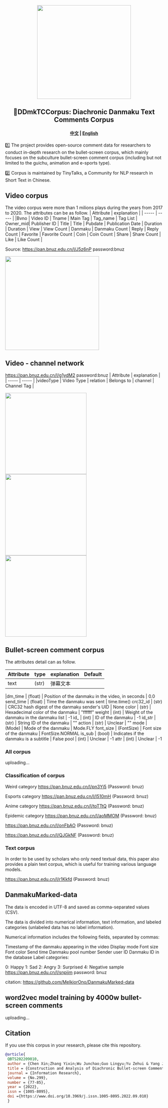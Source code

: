 <div align="center"><img src="https://avatars.githubusercontent.com/u/128916285?s=400&u=8ea76106ce0018439d6d6414b26aea62680712d6&v=4" height="300px"/></div>

<h2 align="center"> 📕DDmkTCCorpus: Diachronic Danmaku Text Comments Corpus</h2>

<h4 align="center">
    <a href="https://github.com/TinyTalks/DDmkTCCorpus/blob/main/README.md">中文</a> |
    <a href="https://github.com/TinyTalks/DDmkTCCorpus/blob/main/README_en.md">English</a>
</h4>

1️⃣ The project provides open-source comment data for researchers to conduct in-depth research on the bullet-screen corpus, which mainly focuses on the subculture bullet-screen comment corpus (including but not limited to the guichu, animation and e-sports type).  

2️⃣ Corpus is maintained by TinyTalks, a Community for NLP research in Short Text in Chinese. 

## Video corpus
The video corpus were more than 1 milions plays during the years from 2017 to 2020. The attributes can be as follow.
| Attribute | explanation |
| ----- | ----- |
|Bvno | Video ID |
Tname | Main Tag |
Tag_name | Tag List |
Owner_mid| Publisher ID |
Title | Title |
Pubdate | Publication Date |
Duration | Duration |
View | View Count |
Danmaku | Danmaku Count |
Reply | Reply Count |
Favorite | Favorite Count |
Coin | Coin Count |
Share | Share Count |
Like | Like Count |

Source: https://pan.bnuz.edu.cn/l/J5z6nP password:bnuz

<img src="https://github.com/Chen-X666/bullet-screenCorpus/blob/main/%E5%9B%BE3%20%E8%A7%86%E9%A2%91%E5%B1%9E%E6%80%A7%E7%9A%84%E5%85%B3%E8%81%94%E7%B3%BB%E6%95%B0.png" width="300px">

## Video - channel network
https://pan.bnuz.edu.cn/l/g1ydM2 password:bnuz
| Attribute | explanation |
| ----- | ----- |
|videoType | Video Type |
relation | Belongs to |
channel | Channel Tag |

<img src="https://github.com/Chen-X666/bullet-screenCorpus/blob/main/%E5%9B%BE1%20%E7%94%B5%E7%AB%9E%E7%B1%BB%E5%9E%8B%E9%A2%91%E9%81%93%E5%85%B3%E7%B3%BB%E7%BD%91%E5%9B%BE.png" width="260px"><img src="https://github.com/Chen-X666/bullet-screenCorpus/blob/main/%E5%9B%BE10%20%E9%AC%BC%E7%95%9C%E7%B1%BB%E5%9E%8B%E9%A2%91%E9%81%93%E5%85%B3%E7%B3%BB%E7%BD%91%E5%9B%BE.png" width="260px"><img src="https://github.com/Chen-X666/bullet-screenCorpus/blob/main/%E5%9B%BE11%20%E5%8A%A8%E6%BC%AB%E7%B1%BB%E5%9E%8B%E9%A2%91%E9%81%93%E5%85%B3%E7%B3%BB%E7%BD%91%E5%9B%BE.png" width="260px">

## Bullet-screen comment corpus
The attributes detail can as follow.

| Attribute | type | explanation | Default |
| ----- | ----- |  ----- |  ----- |
text  | (str) | 弹幕文本

|dm_time | (float) | Position of the danmaku in the video, in seconds | 0.0
send_time | (float) | Time the danmaku was sent | time.time()
crc32_id | (str) | CRC32 hash digest of the danmaku sender's UID | None
color | (str) | Hexadecimal color of the danmaku | "ffffff"
weight | (int) | Weight of the danmaku in the danmaku list | -1
id_ | (int) | ID of the danmaku | -1
id_str | (str) | String ID of the danmaku | ""
action | (str) | Unclear | ""
mode | (Mode) | Mode of the danmaku | Mode.FLY
font_size | (FontSize) | Font size of the danmaku | FontSize.NORMAL
is_sub | (bool) | Indicates if the danmaku is a subtitle | False
pool | (int) | Unclear | -1
attr | (int) | Unclear | -1
### All corpus
uploading...
### Classification of corpus 

Weird category
https://pan.bnuz.edu.cn/l/pn3Yj5 
(Password: bnuz)

Esports category
https://pan.bnuz.edu.cn/l/I510mH (Password: bnuz)

Anime category
https://pan.bnuz.edu.cn/l/toTTtQ (Password: bnuz)

Epidemic category
https://pan.bnuz.edu.cn/l/aoMMOM (Password: bnuz)

https://pan.bnuz.edu.cn/l/onFbAO (Password: bnuz)

https://pan.bnuz.edu.cn/l/QJGkNF (Password: bnuz)

### Text corpus
In order to be used by scholars who only need textual data, this paper also provides a plain text corpus, which is useful for training various language models.

https://pan.bnuz.edu.cn/l/r1Kkfd (Password: bnuz)


## DanmakuMarked-data
The data is encoded in UTF-8 and saved as comma-separated values (CSV).

The data is divided into numerical information, text information, and labeled categories (unlabeled data has no label information).

Numerical information includes the following fields, separated by commas:

Timestamp of the danmaku appearing in the video
Display mode
Font size
Font color
Send time
Danmaku pool number
Sender user ID
Danmaku ID in the database
Label categories:

0: Happy
1: Sad
2: Angry
3: Surprised
4: Negative sample
https://pan.bnuz.edu.cn/l/snpijm password: bnuz

citation: https://github.com/MelkiorOno/DanmakuMarked-data

## word2vec model training by 4000w bullet-screen comments
uploading...

## Citation

If you use this corpus in your research, please cite this repository.

```bibtex
@article{
 QBTS202209010,
 author = {Chen Xin;Zhang Yixin;Wu Junchao;Guo Lingyu;Yu Zehui & Yang Jing},
 title = {Construction and Analysis of Diachronic Bullet-screen Comment Corpus: Case Study of Youth Subculture Bullet-screen Comment},
 journal = {Information Research},
 volume = {No.299},
 number = {77-85},
 year = {2022},
 issn = {1005-8095},
 doi ={https://www.doi.org/10.3969/j.issn.1005-8095.2022.09.010}
 }
```
